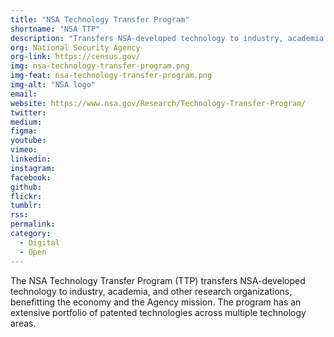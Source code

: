 ```yaml
---
title: "NSA Technology Transfer Program"
shortname: "NSA TTP"
description: "Transfers NSA-developed technology to industry, academia and other research organizations, benefitting the economy and the Agency mission."
org: National Security Agency
org-link: https://census.gov/
img: nsa-technology-transfer-program.png
img-feat: nsa-technology-transfer-program.png
img-alt: "NSA logo"
email: 
website: https://www.nsa.gov/Research/Technology-Transfer-Program/
twitter: 
medium: 
figma: 
youtube: 
vimeo: 
linkedin: 
instagram: 
facebook: 
github: 
flickr: 
tumblr: 
rss: 
permalink: 
category:
  - Digital
  - Open
---
```


 The NSA Technology Transfer Program (TTP) transfers NSA-developed technology to industry, academia, and other research organizations, benefitting the economy and the Agency mission. The program has an extensive portfolio of patented technologies across multiple technology areas.